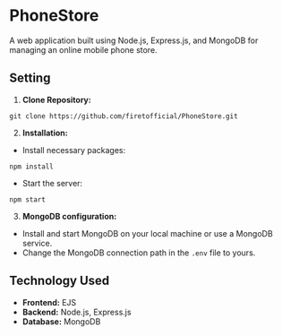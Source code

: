 # PhoneStore


A web application built using Node.js, Express.js, and MongoDB for managing an online mobile phone store.

## Setting

1. **Clone Repository:**
 ```
 git clone https://github.com/firetofficial/PhoneStore.git
 ```

2. **Installation:**
 - Install necessary packages:
 ```
 npm install
 ```
 - Start the server:
 ```
 npm start
 ```

3. **MongoDB configuration:**
 - Install and start MongoDB on your local machine or use a MongoDB service.
 - Change the MongoDB connection path in the `.env` file to yours.

## Technology Used

- **Frontend:** EJS
- **Backend:** Node.js, Express.js
- **Database:** MongoDB
